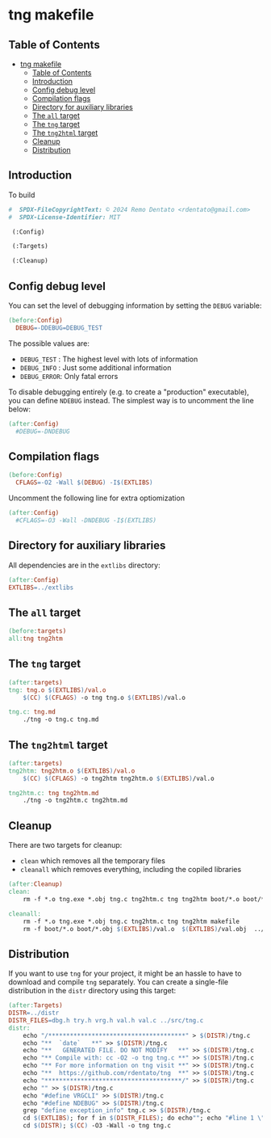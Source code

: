 # tng makefile

## Table of Contents
- [tng makefile](#tng-makefile)
  - [Table of Contents](#table-of-contents)
  - [Introduction](#introduction)
  - [Config debug level](#config-debug-level)
  - [Compilation flags](#compilation-flags)
  - [Directory for auxiliary libraries](#directory-for-auxiliary-libraries)
  - [The `all` target](#the-all-target)
  - [The `tng` target](#the-tng-target)
  - [The `tng2html` target](#the-tng2html-target)
  - [Cleanup](#cleanup)
  - [Distribution](#distribution)

## Introduction
  To build 

```makefile
#  SPDX-FileCopyrightText: © 2024 Remo Dentato <rdentato@gmail.com>
#  SPDX-License-Identifier: MIT

 (:Config)

 (:Targets)

 (:Cleanup)

```
## Config debug level

  You can set the level of debugging information by setting the `DEBUG` variable:

```makefile
(before:Config)
  DEBUG=-DDEBUG=DEBUG_TEST
```
  The possible values are:

  - `DEBUG_TEST` : The highest level with lots of information
  - `DEBUG_INFO` : Just some additional information
  - `DEBUG_ERROR`: Only fatal errors
  
  To disable debugging entirely (e.g. to create a "production" executable), you can define `NDEBUG` instead.
The simplest way is to uncomment the line below:

```makefile
(after:Config)
  #DEBUG=-DNDEBUG
```
## Compilation flags

```makefile
(before:Config)
  CFLAGS=-O2 -Wall $(DEBUG) -I$(EXTLIBS)
```
Uncomment the following line for extra optiomization
```makefile
(after:Config)
  #CFLAGS=-O3 -Wall -DNDEBUG -I$(EXTLIBS)
```
## Directory for auxiliary libraries

All dependencies are in the `extlibs` directory:
```makefile
(after:Config)
EXTLIBS=../extlibs
```

## The `all` target

```makefile
(before:targets)
all:tng tng2htm

```

## The `tng` target

```makefile
(after:targets)
tng: tng.o $(EXTLIBS)/val.o
	$(CC) $(CFLAGS) -o tng tng.o $(EXTLIBS)/val.o

tng.c: tng.md
	./tng -o tng.c tng.md

```
## The `tng2html` target

```makefile
(after:targets)
tng2htm: tng2htm.o $(EXTLIBS)/val.o
	$(CC) $(CFLAGS) -o tng2htm tng2htm.o $(EXTLIBS)/val.o

tng2htm.c: tng tng2htm.md
	./tng -o tng2htm.c tng2htm.md

```
## Cleanup
  There are two targets for cleanup:
  - `clean` which removes all the temporary files
  - `cleanall` which removes everything, including the copiled libraries

```makefile
(after:Cleanup)
clean:
	rm -f *.o tng.exe *.obj tng.c tng2htm.c tng tng2htm boot/*.o boot/*.obj

cleanall:
	rm -f *.o tng.exe *.obj tng.c tng2htm.c tng tng2htm makefile
	rm -f boot/*.o boot/*.obj $(EXTLIBS)/val.o  $(EXTLIBS)/val.obj  ../distr/*
```

## Distribution
  If you want to use `tng` for your project, it might be an hassle to have to download
and compile `tng` separately. 
  You can create a single-file distribution in the `distr` directory using this target:

```makefile
(after:Targets)
DISTR=../distr
DISTR_FILES=dbg.h try.h vrg.h val.h val.c ../src/tng.c
distr:
	echo "/**************************************" > $(DISTR)/tng.c
	echo "**  `date`   **" >> $(DISTR)/tng.c
	echo "**   GENERATED FILE. DO NOT MODIFY   **" >> $(DISTR)/tng.c
	echo "** Compile with: cc -O2 -o tng tng.c **" >> $(DISTR)/tng.c
	echo "** For more information on tng visit **" >> $(DISTR)/tng.c
	echo "**  https://github.com/rdentato/tng  **" >> $(DISTR)/tng.c
	echo "**************************************/" >> $(DISTR)/tng.c
	echo "" >> $(DISTR)/tng.c
	echo "#define VRGCLI" >> $(DISTR)/tng.c
	echo "#define NDEBUG" >> $(DISTR)/tng.c
	grep "define exception_info" tng.c >> $(DISTR)/tng.c
	cd $(EXTLIBS); for f in $(DISTR_FILES); do echo""; echo "#line 1 \"$$f\""; cat $$f; done >> $(DISTR)/tng.c
	cd $(DISTR); $(CC) -O3 -Wall -o tng tng.c
```
